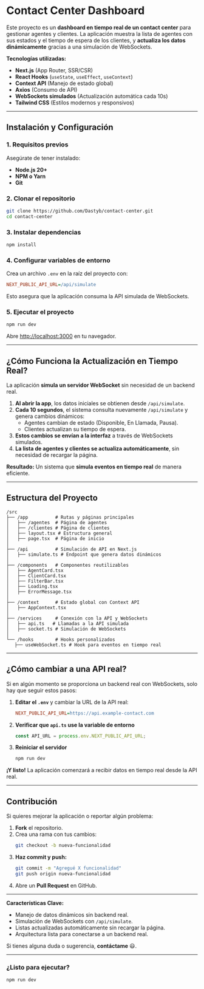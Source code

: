 # Contact Center Dashboard  
Este proyecto es un **dashboard en tiempo real de un contact center** para gestionar agentes y clientes. La aplicación muestra la lista de agentes con sus estados y el tiempo de espera de los clientes, y **actualiza los datos dinámicamente** gracias a una simulación de WebSockets.  

**Tecnologías utilizadas:**  
- **Next.js** (App Router, SSR/CSR)  
- **React Hooks** (`useState`, `useEffect`, `useContext`)  
- **Context API** (Manejo de estado global)  
- **Axios** (Consumo de API)  
- **WebSockets simulados** (Actualización automática cada 10s)  
- **Tailwind CSS** (Estilos modernos y responsivos)  

---

## Instalación y Configuración  

### **1. Requisitos previos**   
Asegúrate de tener instalado:  
- **Node.js 20+**  
- **NPM o Yarn**  
- **Git**  

### **2. Clonar el repositorio**  
```bash  
git clone https://github.com/Dastyb/contact-center.git  
cd contact-center  
```

### **3. Instalar dependencias**  
```bash  
npm install  
```

### **4. Configurar variables de entorno**  
Crea un archivo `.env` en la raíz del proyecto con:  
```ini  
NEXT_PUBLIC_API_URL=/api/simulate  
```
Esto asegura que la aplicación consuma la API simulada de WebSockets.

### **5. Ejecutar el proyecto**  
```bash  
npm run dev  
```
Abre [http://localhost:3000](http://localhost:3000) en tu navegador.

---

## ¿Cómo Funciona la Actualización en Tiempo Real?  
La aplicación **simula un servidor WebSocket** sin necesidad de un backend real.  

1. **Al abrir la app**, los datos iniciales se obtienen desde `/api/simulate`.  
2. **Cada 10 segundos**, el sistema consulta nuevamente `/api/simulate` y genera cambios dinámicos:  
   - Agentes cambian de estado (Disponible, En Llamada, Pausa).  
   - Clientes actualizan su tiempo de espera.  
3. **Estos cambios se envían a la interfaz** a través de WebSockets simulados.  
4. **La lista de agentes y clientes se actualiza automáticamente**, sin necesidad de recargar la página.  

**Resultado:** Un sistema que **simula eventos en tiempo real** de manera eficiente. 

---

## Estructura del Proyecto  

```
/src  
├── /app          # Rutas y páginas principales  
│   ├── /agentes  # Página de agentes  
│   ├── /clientes # Página de clientes  
│   ├── layout.tsx # Estructura general  
│   ├── page.tsx  # Página de inicio  
│  
├── /api          # Simulación de API en Next.js  
│   ├── simulate.ts # Endpoint que genera datos dinámicos  
│  
├── /components   # Componentes reutilizables  
│   ├── AgentCard.tsx  
│   ├── ClientCard.tsx  
│   ├── FilterBar.tsx  
│   ├── Loading.tsx  
│   ├── ErrorMessage.tsx  
│  
├── /context      # Estado global con Context API  
│   ├── AppContext.tsx  
│  
├── /services     # Conexión con la API y WebSockets  
│   ├── api.ts   # Llamadas a la API simulada  
│   ├── socket.ts # Simulación de WebSockets  
│  
└── /hooks        # Hooks personalizados  
   ├── useWebSocket.ts # Hook para eventos en tiempo real   
```

---

## ¿Cómo cambiar a una API real?  
Si en algún momento se proporciona un backend real con WebSockets, solo hay que seguir estos pasos:  

1. **Editar el `.env`** y cambiar la URL de la API real:  
   ```ini  
   NEXT_PUBLIC_API_URL=https://api.example-contact.com  
   ```  
2. **Verificar que `api.ts` use la variable de entorno**  
   ```typescript  
   const API_URL = process.env.NEXT_PUBLIC_API_URL;  
   ```  
3. **Reiniciar el servidor**  
   ```bash  
   npm run dev  
   ```  

**¡Y listo!** La aplicación comenzará a recibir datos en tiempo real desde la API real.  

---

## Contribución  
Si quieres mejorar la aplicación o reportar algún problema:  
1. **Fork** el repositorio.  
2. Crea una rama con tus cambios:  
   ```bash  
   git checkout -b nueva-funcionalidad  
   ```  
3. **Haz commit y push:**  
   ```bash  
   git commit -m "Agregué X funcionalidad"  
   git push origin nueva-funcionalidad  
   ```  
4. Abre un **Pull Request** en GitHub.

---

**Características Clave:**  
 - Manejo de datos dinámicos sin backend real.  
 - Simulación de WebSockets con `/api/simulate`.  
 - Listas actualizadas automáticamente sin recargar la página.  
 - Arquitectura lista para conectarse a un backend real.  

Si tienes alguna duda o sugerencia, **contáctame** 😃.  

---

### **¿Listo para ejecutar?**  
```bash  
npm run dev  
